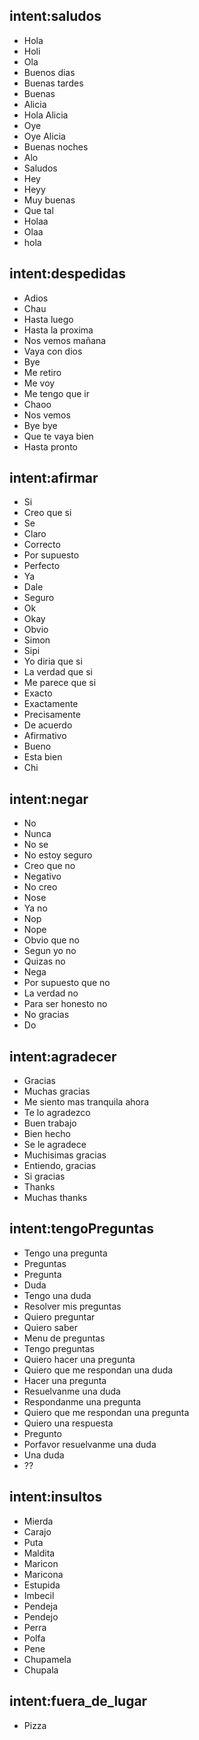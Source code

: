 ## intent:saludos
- Hola
- Holi
- Ola
- Buenos dias
- Buenas tardes
- Buenas
- Alicia
- Hola Alicia
- Oye
- Oye Alicia
- Buenas noches
- Alo
- Saludos
- Hey
- Heyy
- Muy buenas
- Que tal
- Holaa
- Olaa
- hola

## intent:despedidas
- Adios
- Chau
- Hasta luego
- Hasta la proxima
- Nos vemos mañana
- Vaya con dios
- Bye
- Me retiro
- Me voy
- Me tengo que ir
- Chaoo
- Nos vemos
- Bye bye
- Que te vaya bien
- Hasta pronto

## intent:afirmar
- Si
- Creo que si
- Se
- Claro
- Correcto
- Por supuesto
- Perfecto
- Ya
- Dale
- Seguro
- Ok
- Okay
- Obvio
- Simon
- Sipi
- Yo diria que si
- La verdad que si
- Me parece que si
- Exacto
- Exactamente
- Precisamente
- De acuerdo
- Afirmativo
- Bueno
- Esta bien
- Chi

## intent:negar
- No
- Nunca
- No se
- No estoy seguro
- Creo que no
- Negativo
- No creo
- Nose
- Ya no
- Nop
- Nope
- Obvio que no
- Segun yo no
- Quizas no
- Nega
- Por supuesto que no
- La verdad no
- Para ser honesto no
- No gracias
- Do

## intent:agradecer
- Gracias
- Muchas gracias
- Me siento mas tranquila ahora
- Te lo agradezco
- Buen trabajo
- Bien hecho
- Se le agradece
- Muchisimas gracias
- Entiendo, gracias
- Si gracias
- Thanks
- Muchas thanks

## intent:tengoPreguntas
- Tengo una pregunta
- Preguntas
- Pregunta
- Duda
- Tengo una duda
- Resolver mis preguntas
- Quiero preguntar
- Quiero saber
- Menu de preguntas
- Tengo preguntas
- Quiero hacer una pregunta
- Quiero que me respondan una duda
- Hacer una pregunta
- Resuelvanme una duda
- Respondanme una pregunta
- Quiero que me respondan una pregunta
- Quiero una respuesta
- Pregunto
- Porfavor resuelvanme una duda
- Una duda
- ??

## intent:insultos
- Mierda
- Carajo
- Puta
- Maldita
- Maricon
- Maricona
- Estupida
- Imbecil
- Pendeja
- Pendejo
- Perra
- Polfa
- Pene
- Chupamela
- Chupala

## intent:fuera_de_lugar
- Pizza
